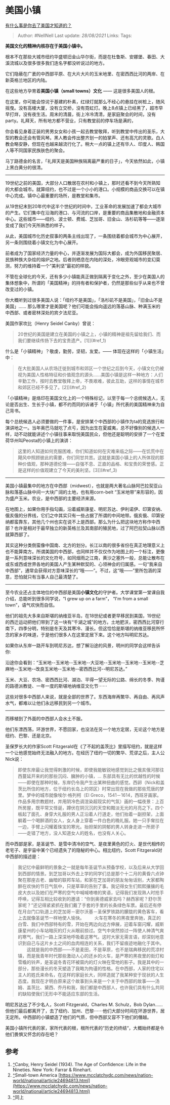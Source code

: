# 美国小镇
[有什么事是你去了美国才知道的？](https://www.zhihu.com/question/312747301/answer/686897811)

> Author: #NellNell
Last update: *28/08/2021*
Links:
Tags:

**美国文化的精神内核存在于美国小镇中。**

根本不在那些大城市纽约华盛顿旧金山华尔街，而是在杜鲁斯、安娜堡、春田、大溪流城以及很多很多我们连名字都没听说过的地方。

它们隐蔽在广袤的中西部平原、在大片大片的玉米地里、在密西西比河的两岸、在新英格兰地区的内陆。

在这些地方孕育着**美国小镇（small towns）文化** —— 这是很多美国人的根。

在这里，你可能会惊诧于基建的朴素，红绿灯就那么不经心的悬挂在树桩上，随风摇曳。没有高楼大厦，没有立交桥，没有霓虹灯。晚上8点镇上已经黑了，超市早早打烊，没有夜生活。周末的清晨，街上冷冷清清，是家庭聚会的时间，没有party。礼拜天，所有地方都不营业，只有教堂前的停车场是满的，

你会看见身着正装的男男女女和小孩一起去教堂敬拜，听到教堂中传出的圣乐，大型的教会还会有管风琴。黑人教会传出整齐划一的拍掌声、还有高亢的灵歌。白人教会略安静，但现在也越来越流行化了。稍大一点的镇上还有华人、印度人、韩国人等不同国家民族肤色的聚会。

马丁路德金的名言，「礼拜天是美国种族隔离最严重的日子」，今天依然如此，小镇上黑白黄分的很清。

---

19世纪之前的美国，大部分人口散居在农村和小镇上，那时还看不到今天所熟知的大都会城市。就算纽约，也不过是一个小小的港口。小规模的商品交换可以在镇中心完成。镇中心最重要的场所，是教堂和集市。

从19世纪末到20年代中这半个世纪的时间中，工业革命的发展加速了都会大城市的产生。它们集中在沿海的港口、与河流的口岸，是重要的商品集散地和金融资本中心。这些城市——纽约、波士顿、费城、芝加哥、旧金山、洛杉矶等等——逐渐变成了我们今天所熟悉的样子。

从此，美国城市化历史叙事的两条主线出现了，一条围绕着都会城市为中心展开，另一条则围绕着小镇文化为中心展开。

前者成为了国家经济力量的中心，并逐渐发展为国际大都会，成为外国移民聚居、民族种族大杂烩的熔炉之地。后者则栖息在内陆的深处，冷眼旁观城市的变幻莫测，努力的维持着一个“美利坚”最初的样貌。

不管在全球化的今天，还有多少小镇能真正做到隔离于变化之外，至少在美国人的集体想象中，所谓的「美国精神」的持有者和保护者，仍然是那些似乎从来也不曾改变过的小镇。

你大概听到过很多美国人说：「纽约不是美国」，「洛杉矶不是美国」，「旧金山不是美国」…… 那么哪里才是美国呢？他们可能会指向遥远的落基山脉、种满玉米的中西部、或者密林深处的宾夕法尼亚。

美国作家坎比（Henry Seidel Canby）曾说：

> 20世纪的美国是建立在美国的小镇之上，小镇的精神是祖先留给我们、而我们要继续传扬下去的宝贵遗产。[1]](#ref_1)

什么是「小镇精神」？敬虔，勤劳，坚韧，友爱。—— 体现在这样的「小镇生活」中：

> 在大批美国人从农场迁徙到城市和郊区一个世纪之后到今天，小镇文化仍被视为美国人性格特征和价值观念的源头……美国小镇是这样一种地方：人们辛勤工作，按时去教堂敬拜上帝，不畏艰难，彼此互助，这样的事情在城市和郊区已经不多见了。[2]](#ref_2)

「小镇精神」是烙印在美国文化上的一个特殊标记，以至于每一个总统候选人，无论是否出生、生长于小镇，都不约而同的诉诸于「小镇」所代表的美国精神来为自己背书。

每个总统候选人必须要做的一件事，是安排某个中西部的小镇作为ta的竞选旅行和演讲地之一。当年奥巴马就吃了点亏，因为出生在夏威夷，总不好像别的候选人一样，动不动就能讲述个小镇往事来取悦美国民众，但他还是聪明的安排了一个在爱荷华州叫Peosta的小镇上的演讲：

> 这里的人知道如何克服困难，你们知道如何在灾难来临之际——在饥荒中在飓风中照顾彼此的需要，你们同甘共苦。这就是美国小镇上的人所体现的那种价值观，那种道德伦理——自强不息、正直的品格、和宝贵的荣誉感。正是这样的价值观建立了今天的美利坚。[3]](#ref_3)

---

美国小镇最集中的地方在中西部（midwest），也就是两大著名山脉阿巴拉契亚山脉和落基山脉中间一大块广阔的土地，也有用corn-belt “玉米地带”来形容的，因为盛产玉米。农业，是中西部的主要经济来源。

在地图上，如果你用手指勾画，沿着威斯康星、明尼苏达、伊利诺伊、印第安纳、俄亥俄的分界线，它们之中其实只有一些占据了所谓的中间地带。俄亥俄、印第安纳都蛮靠东，其他几个州也实在说不上是西部。那么为什么把这块地方称作中西部？也许是相对于最早独立的新英格兰及其南部的殖民地，过了阿巴拉契山脉以西就算西部了。

其实这种分类倒蛮像中国南、北方的划分。长江以南的很多省份在真正地理意义上也不能算南方。所谓美国的中西部，也同样并不仅仅作为地图上的一个标注，更像是一系列意味深长的文化符号，如同烟雨之江南，黄沙之塞外一般，总能让散布在或东或西或世界各地的美国人产生某种默契的、心领神会的归属感。一句“我来自中西部”，通常会获得对方意味深长的“哦——”。不过，这“哦——”里所包涵的深意，恐怕就只有当事人自己最清楚了。

---

至今农业还占主体地位的中西部是美国**小镇文化**的守护者。大学课堂第一堂课自我介绍，总能听到很多同学说，“I grew up on a farm”， “I'm from a small town”，语气欢快而自信。

他们的祖先大多来自斯堪的纳维亚半岛，在18世纪或者更早移民到美国，19世纪的西迁运动把他们带到了这一块有“千湖之城”的地方。土地肥沃，密西西比河穿行南下，四季分明，特别是冬天及其寒冷、漫长。但这恰恰是斯堪的纳维亚移民所怀念的家乡的味道，于是他们很多人在这里定居下来。这个地方叫明尼苏达。

如果你从东岸一路开车到明尼苏达，想了解沿途的风景，明州的同学会这样告诉你:

沿途你会看到：“玉米地--玉米地--玉米地--大豆地--玉米地--玉米地--玉米地--芝麻地--玉米地--改良玉米地--玉米地--密西西比河--明尼苏达。”

玉米、大豆、农场、密西西比河、湖泊、平得一望无际的公路、绵长的冬季、拘谨的路德派教徒、一年一度的斯堪地纳维亚文化节⋯⋯

这些对很多中西部人来说，就是全部的世界了。东西海岸再繁华、再自由、再风声水气，都难以让他们永远移民到另一个城市。

---

而移植到了外面的中西部人会水土不服。

他们东漂西荡，环游世界，不愿回家，也没法在另一个地方定居，无论这个地方是纽约、巴黎、还是北京。

圣保罗长大的作家Scott Fitzgerald在《了不起的盖茨比》里描写纽约，就是这样一个让他感觉始终无法融入的地方。在经历了纽约一切的繁华、荒谬之后，主人公Nick说：

> 即使东岸最让我觉得刺激的时候，即使我能敏锐地感觉到比之俄亥俄河那往西蔓延开来的的那些沉闷、臃肿的小镇，... 东部具有无比的优越性的时候 ——即使在那种时候，东岸仍令我产生出某种扭曲的感觉。西卵（Nick和盖茨比所住的地方，位于纽约长岛上的郊区）时常出现在我做的那些荒唐的梦里。梦中的城市就像埃尔·格列柯（El Greco，1541－1614，西班牙画家。作品多用宗教题材，并用阴冷色调渲染超现实的气氛）画的一幅夜景：上百所房屋，既平常又怪诞，蹲伏在阴沉沉的天空和黯淡无光的月亮之下。四个板起了面孔、身穿大礼服的男人正沿着人行道走，他们抬着一副担架，上面躺着一个喝醉酒的女人，女人身上穿着一件白色的晚礼服。她一只手耷拉在一边，手臂上闪耀着珠宝的寒光。抬担架的阴郁的男人转身走进一所房子——走错了地方，没人知道女人的姓名，也没有人关心。

而中西部是家，是圣诞节、是雪中清冷的空气、是夜里黄色的灯火、是世代相传的老宅子、是宇宙中某个已经遗失了的隐秘的中心。相比纽约，Scott Fitzgerald对中西部的描述是：

> 我记忆中最鲜明的景象之一就是每年圣诞节从预备学校，以及后来从大学回到西部的情景。到芝加哥以外去上学的同学们总是那个十二月的黄昏六点钟聚在那座古老、幽暗的联邦车站，和家在芝加哥的朋友匆匆话别，大家都陶醉在欢快的节日气氛中，只是草草的告别了事。我记得女生们熙熙攘攘的毛皮大衣以及她们在严寒的空气中喊喊喳喳的笑语，记得我们发现熟人时抢手呼唤，记得互相比较收到的邀请：“你到奥德威家去吗？赫西家呢？舒尔茨家呢？”还记得紧紧抓在我们戴了手套的手里的长条绿色车票。最后还有停在月台门口轨道上的芝加哥－密尔沃基－圣保罗铁路的朦胧的黄色客车，看上去就像圣诞节一样地使人愉快。
> 　　火车在寒冬的黑夜里奔驰，真正的白雪、我们中西部特有的雪，开始在两边向远方伸展，迎着车窗闪耀，威斯康星州的小车站暗灰的灯火从眼前掠过。空气中突然掠过一阵使人神清气爽的寒气，我们一路上深深地呼吸着这寒气。这时大家无需言语，却深刻地意识到自己与这片乡土之间的血肉相连的关系，我们不留痕迹地融化于其中。
> 　　这就是我的中西部——不是麦田，不是草原，也不是瑞典移民的荒凉村镇，而是我青年时代那些激动人心的还乡的火车，是严寒的黑夜里的街灯和雪橇的铃声，是圣诞冬青花环被窗内的灯火映在雪地的影子。我是其中的一部分，那些漫长的冬天塑造了我略为拘谨的性格。在中西部，人家的住宅以主人的姓氏来命名，在这样的家庭长大，同样造就了我某种安于现状的人生态度。我现在才明白原来这个故事到头来是一个关于中西部的故事——汤姆、盖茨比、黛西、乔丹和我，我们都是中西部人，也许我们具有什么共同的缺陷使我们无形中不能适应东部的生活。

明尼苏达出了不少名人，Scott Fitzgerald，Charles M. Schulz，Bob Dylan……但他们最后都离开了，去了纽约、加州、巴黎⋯⋯他们大部分时间在环游世界，居无定所。中西部的小镇塑造了他们的气质，但中西部又容不下他们的僭越。

美国小镇所代表的家，家所代表的根，根所代表的“历史的终结“，大概始终都是令他们畏惧又怀念的存在吧？

## 参考

1.  [^](#ref_1_0)Canby, Henry Seidel (1934). The Age of Confidence: Life in the Nineties. New York: Farrar & Rinehart.
2.  [^](#ref_2_0)Small-town America [https://www.mcclatchydc.com/news/nation-world/national/article24694813.html](https://www.mcclatchydc.com/news/nation-world/national/article24694813.html)
3.  [^](#ref_3_0)同上
